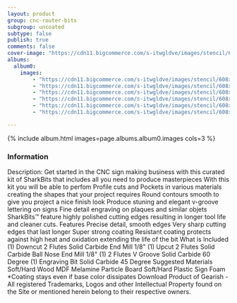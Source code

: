 ```yaml
---
layout: product
group: cnc-router-bits
subgroup: uncoated
subtype: false
publish: true
comments: false
cover-image: "https://cdn11.bigcommerce.com/s-itwgldve/images/stencil/608x608/products/2630/7822/3d_sign_maker_cnc_bit_kit_v2__32251.1675310614.png?c=2"
albums:
  album0:
    images:
        - "https://cdn11.bigcommerce.com/s-itwgldve/images/stencil/608x608/products/2630/7822/3d_sign_maker_cnc_bit_kit_v2__32251.1675310614.png?c=2"
        - "https://cdn11.bigcommerce.com/s-itwgldve/images/stencil/608x608/products/2630/6373/sb-2518-ns_G_w_1__04433.1675310613.png?c=2"
        - "https://cdn11.bigcommerce.com/s-itwgldve/images/stencil/608x608/products/2630/6374/sb_1518_ns_g_w_1__59335.1675310613.png?c=2"
        - "https://cdn11.bigcommerce.com/s-itwgldve/images/stencil/608x608/products/2630/6386/SB-3060__31174.1576258071.1280.1280__81140.1675310614.jpg?c=2"
        - "https://cdn11.bigcommerce.com/s-itwgldve/images/stencil/608x608/products/2630/6375/sb_4502545_ns_g_w_1__49392.1675310613.png?c=2"
        - "https://cdn11.bigcommerce.com/s-itwgldve/images/stencil/608x608/products/2630/6400/sharkbit_tray_1__13091.1579725188__60980.1675310614.jpg?c=2"

---
```


{% include album.html images=page.albums.album0.images cols=3 %}

### Information

Description:
 Get started in the CNC sign making business with this curated kit of SharkBits that includes all you need to produce masterpieces  With this kit you will be able to perfom  Profile cuts and Pockets in various materials creating the shapes that your project requires Round contours smooth to give you project a nice finish look Produce stuning and elegant v-groove lettering on signs Fine detail engraving on plaques and similar objets   SharkBits™ feature highly polished cutting edges resulting in longer tool life and cleaner cuts.  Features  Precise detail, smooth edges Very sharp cutting edges that last longer Super strong coating Resistant coating protects against high heat and oxidation extending the life of the bit  What is Included  (1) Downcut 2 Flutes Solid Carbide End Mill 1/8" (1) Upcut 2 Flutes Solid Carbide Ball Nose End Mill 1/8" (1) 2 Flutes V Groove Solid Carbide 60 Degree (1) Engraving Bit Solid Carbide 45 Degree  Suggested Materials   Soft/Hard Wood MDF Melamine Particle Board Soft/Hard Plastic Sign Foam   *Coating stays even if base color dissipates Download Product of Gearish - All registered Trademarks, Logos and other Intellectual Property found on the Site or mentioned herein belong to their respective owners.  

